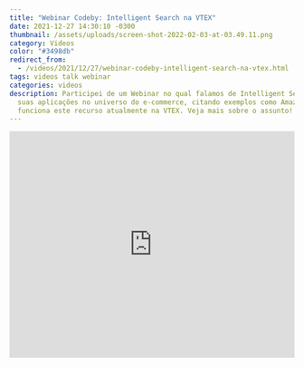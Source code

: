 ```yaml
---
title: "Webinar Codeby: Intelligent Search na VTEX"
date: 2021-12-27 14:30:10 -0300
thumbnail: /assets/uploads/screen-shot-2022-02-03-at-03.49.11.png
category: Videos
color: "#3498db"
redirect_from:
  - /videos/2021/12/27/webinar-codeby-intelligent-search-na-vtex.html
tags: videos talk webinar
categories: videos
description: Participei de um Webinar no qual falamos de Intelligent Search e de
  suas aplicações no universo do e-commerce, citando exemplos como Amazon e como
  funciona este recurso atualmente na VTEX. Veja mais sobre o assunto!
---
```



<iframe width="100%" height="400" src="https://www.youtube.com/embed/qV3L4ou2e7Q" title="YouTube video player" frameborder="0" allow="accelerometer; autoplay; clipboard-write; encrypted-media; gyroscope; picture-in-picture" allowfullscreen></iframe>